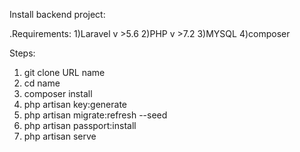 Install backend project:

.Requirements: 
   1)Laravel v >5.6
   2)PHP v >7.2
   3)MYSQL
   4)composer 
   
 Steps: 
   1) git clone URL name
   2) cd name
   3) composer install
   4) php artisan key:generate
   5) php artisan migrate:refresh --seed
   6) php artisan passport:install
   7) php artisan serve
  
